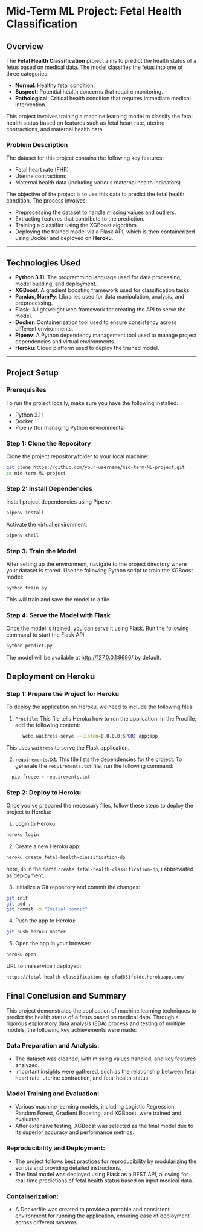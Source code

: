 # Mid-Term ML Project: Fetal Health Classification

## Overview

The **Fetal Health Classification** project aims to predict the health status of a fetus based on medical data. The model classifies the fetus into one of three categories:

- **Normal**: Healthy fetal condition.
- **Suspect**: Potential health concerns that require monitoring.
- **Pathological**: Critical health condition that requires immediate medical intervention.

This project involves training a machine learning model to classify the fetal health status based on features such as fetal heart rate, uterine contractions, and maternal health data.

### Problem Description

The dataset for this project contains the following key features:

- Fetal heart rate (FHR)
- Uterine contractions
- Maternal health data (including various maternal health indicators)

The objective of the project is to use this data to predict the fetal health condition. The process involves:

- Preprocessing the dataset to handle missing values and outliers.
- Extracting features that contribute to the prediction.
- Training a classifier using the XGBoost algorithm.
- Deploying the trained model via a Flask API, which is then containerized using Docker and deployed on **Heroku**.

---

## Technologies Used

- **Python 3.11**: The programming language used for data processing, model building, and deployment.
- **XGBoost**: A gradient boosting framework used for classification tasks.
- **Pandas, NumPy**: Libraries used for data manipulation, analysis, and preprocessing.
- **Flask**: A lightweight web framework for creating the API to serve the model.
- **Docker**: Containerization tool used to ensure consistency across different environments.
- **Pipenv**: A Python dependency management tool used to manage project dependencies and virtual environments.
- **Heroku**: Cloud platform used to deploy the trained model.

---

## Project Setup

### Prerequisites

To run the project locally, make sure you have the following installed:

- Python 3.11
- Docker
- Pipenv (for managing Python environments)

### Step 1: Clone the Repository

Clone the project repository/folder to your local machine:

```bash
git clone https://github.com/your-username/mid-term-ML-project.git
cd mid-term-ML-project
```

### Step 2: Install Dependencies

Install project dependencies using Pipenv:

```bash
pipenv install
```
Activate the virtual environment:

```bash
pipenv shell
```

### Step 3: Train the Model

After setting up the environment, navigate to the project directory where your dataset is stored. Use the following Python script to train the XGBoost model:

```bash
python train.py
```
This will train and save the model to a file.


### Step 4: Serve the Model with Flask

Once the model is trained, you can serve it using Flask. Run the following command to start the Flask API:

```bash
python predict.py
```

The model will be available at http://127.0.0.1:9696/ by default.

## Deployment on Heroku

### Step 1: Prepare the Project for Heroku

To deploy the application on Heroku, we need to include the following files:

1. `Procfile`: This file tells Heroku how to run the application.
    In the Procfile, add the following content:

```bash
      web: waitress-serve --listen=0.0.0.0:$PORT app:app
```
This uses `waitress` to serve the Flask application.

2. `requirements`.txt: This file lists the dependencies for the project.
  To generate the `requirements.txt` file, run the following command:

```bash
  pip freeze > requirements.txt
```

### Step 2: Deploy to Heroku

Once you've prepared the necessary files, follow these steps to deploy the project to Heroku:

1. Login to Heroku:
```bash
heroku login
```

2. Create a new Heroku app:
```bash
heroku create fetal-health-classification-dp
```
here, `dp` in the name `create fetal-health-classification-dp`, i abbreviated as deployment.

3. Initialize a Git repository and commit the changes:
```bash
git init
git add .
git commit -m "Initial commit"
```

4. Push the app to Heroku:
```bash 
git push heroku master
```

5. Open the app in your browser:
```bash
heroku open
```

URL to the service i deployed:
```bash
https://fetal-health-classification-dp-dfad861fc4dc.herokuapp.com/ 
```

## Final Conclusion and Summary

This project demonstrates the application of machine learning techniques to predict the health status of a fetus based on medical data. Through a rigorous exploratory data analysis (EDA) process and testing of multiple models, the following key achievements were made:

### Data Preparation and Analysis:
- The dataset was cleaned, with missing values handled, and key features analyzed.
- Important insights were gathered, such as the relationship between fetal heart rate, uterine contraction, and fetal health status.

### Model Training and Evaluation:
- Various machine learning models, including Logistic Regression, Random Forest, Gradient Boosting, and XGBoost, were trained and evaluated.
- After extensive testing, XGBoost was selected as the final model due to its superior accuracy and performance metrics.

### Reproducibility and Deployment:
- The project follows best practices for reproducibility by modularizing the scripts and providing detailed instructions.
- The final model was deployed using Flask as a REST API, allowing for real-time predictions of fetal health status based on input medical data.

### Containerization:
- A Dockerfile was created to provide a portable and consistent environment for running the application, ensuring ease of deployment across different systems.
